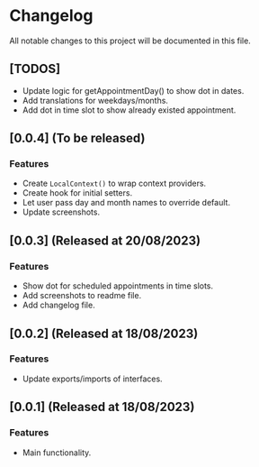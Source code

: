 # Changelog

All notable changes to this project will be documented in this file.

## [TODOS]

- Update logic for getAppointmentDay() to show dot in dates.
- Add translations for weekdays/months.
- Add dot in time slot to show already existed appointment.

## [0.0.4] (To be released)

### Features

- Create `LocalContext()` to wrap context providers.
- Create hook for initial setters.
- Let user pass day and month names to override default.
- Update screenshots.

## [0.0.3] (Released at 20/08/2023)

### Features

- Show dot for scheduled appointments in time slots.
- Add screenshots to readme file.
- Add changelog file.

## [0.0.2] (Released at 18/08/2023)

### Features

- Update exports/imports of interfaces.

## [0.0.1] (Released at 18/08/2023)

### Features

- Main functionality.
